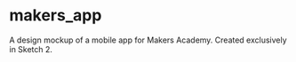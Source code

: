 makers_app
==========

A design mockup of a mobile app for Makers Academy. Created exclusively in Sketch 2.
